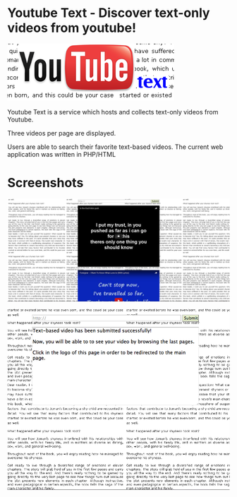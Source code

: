 # Youtube Text - Discover text-only videos from youtube!

![alt tag](https://raw.githubusercontent.com/fsiamp/youtube-text/master/logo.png)

Youtube Text is a service which hosts and collects text-only videos from Youtube.

Three videos per page are displayed.

Users are able to search their favorite text-based videos.
The current web application was written in PHP/HTML

# Screenshots

![alt tag](https://raw.githubusercontent.com/fsiamp/youtube-text/master/video.png)

![alt tag](https://raw.githubusercontent.com/fsiamp/youtube-text/master/text.png)
